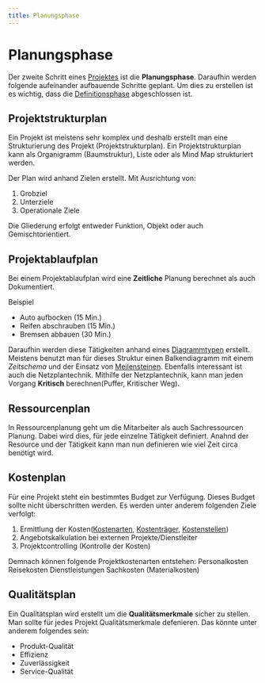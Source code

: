 ```yaml
---
title: Planungsphase
---
```


# Planungsphase

Der zweite Schritt eines [Projektes](/Projektmanagement) ist die **Planungsphase**.
Daraufhin werden folgende aufeinander aufbauende Schritte geplant. Um
dies zu erstellen ist es wichtig, dass die [Definitionsphase](/Definitionsphase)
abgeschlossen ist.

## Projektstrukturplan

Ein Projekt ist meistens sehr komplex und deshalb erstellt man eine
Strukturierung des Projekt (Projektstrukturplan). Ein
Projektstrukturplan kann als Organigramm (Baumstruktur), Liste oder als
Mind Map strukturiert werden.

Der Plan wird anhand Zielen erstellt. Mit Ausrichtung von:

1.  Grobziel
2.  Unterziele
3.  Operationale Ziele

Die Gliederung erfolgt entweder Funktion, Objekt oder auch
Gemischtorientiert.

## Projektablaufplan

Bei einem Projektablaufplan wird eine **Zeitliche** Planung berechnet
als auch Dokumentiert.

Beispiel

-   Auto aufbocken (15 Min.)
-   Reifen abschrauben (15 Min.)
-   Bremsen abbauen (30 Min.)

Daraufhin werden diese Tätigkeiten anhand eines [Diagrammtypen](/Diagrammtypen)
erstellt. Meistens benutzt man für dieses Struktur einen Balkendiagramm
mit einem *Zeitschema* und der Einsatz von [Meilensteinen](/Meilensteinen). Ebenfalls
interessant ist auch die Netzplantechnik. Mithilfe der Netzplantechnik,
kann man jeden Vorgang **Kritisch** berechnen(Puffer, Kritischer Weg).

## Ressourcenplan

In Ressourcenplanung geht um die Mitarbeiter als auch Sachressourcen
Planung. Dabei wird dies, für jede einzelne Tätigkeit definiert. Anahnd
der Resource und der Tätigkeit kann man nun definieren wie viel Zeit
circa benötigt wird.

## Kostenplan

Für eine Projekt steht ein bestimmtes Budget zur Verfügung. Dieses
Budget sollte nicht überschritten werden. Es werden unter anderem
folgenden Ziele verfolgt:

1.  Ermittlung der Kosten([Kostenarten](/Kostenarten), [Kostenträger](/Kostenträger),
    [Kostenstellen](/Kostenstellen))
2.  Angebotskalkulation bei externen Projekte/Dienstleiter
3.  Projektcontrolling (Kontrolle der Kosten)

Demnach können folgende Projektkostenarten entstehen: Personalkosten
Reisekosten Dienstleistungen Sachkosten (Materialkosten)

## Qualitätsplan

Ein Qualitätsplan wird erstellt um die **Qualitätsmerkmale** sicher zu
stellen. Man sollte für jedes Projekt Qualitätsmerkmale defenieren. Das
könnte unter anderem folgendes sein:

-   Produkt-Qualität
-   Effizienz
-   Zuverlässigkeit
-   Service-Qualität
